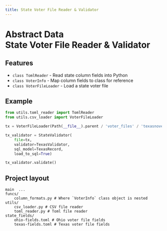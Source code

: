 ```yaml
---
title: State Voter File Reader & Validator
---
```


# Abstract Data <br> State Voter File Reader & Validator

## Features

* `class TomlReader` - Read state column fields into Python
* `class VoterInfo` - Map column fields to class for reference
* `class VoterFileLoader` - Load a state voter file

## Example

```py title="main.py"
from utils.toml_reader import TomlReader
from utils.csv_loader import VoterFileLoader

tx = VoterFileLoader(Path(__file__).parent / 'voter_files' / 'texasnovember2022.csv')

tx_validator = StateValidator(
    file=tx,
    validator=TexasValidator,
    sql_model=TexasRecord,
    load_to_sql=True)

tx_validator.validate()
```

## Project layout

    main  ...
    funcs/
        column_formats.py # Where `VoterInfo` class object is nested
    utils/ 
        csv_loader.py # CSV file reader
        toml_reader.py # Toml file reader
    state_fields/
        ohio-fields.toml # Ohio voter file fields
        texas-fields.toml # Texas voter file fields

